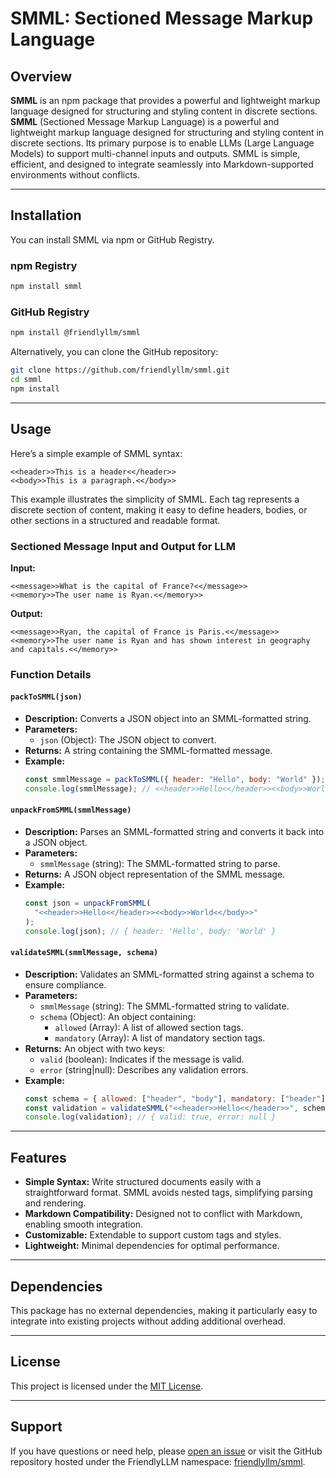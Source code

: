# SMML: Sectioned Message Markup Language

&#x20;

## Overview

**SMML** is an npm package that provides a powerful and lightweight markup language designed for structuring and styling content in discrete sections. **SMML** (Sectioned Message Markup Language) is a powerful and lightweight markup language designed for structuring and styling content in discrete sections. Its primary purpose is to enable LLMs (Large Language Models) to support multi-channel inputs and outputs. SMML is simple, efficient, and designed to integrate seamlessly into Markdown-supported environments without conflicts.

---

## Installation

You can install SMML via npm or GitHub Registry.

### npm Registry

```bash
npm install smml
```

### GitHub Registry

```bash
npm install @friendlyllm/smml
```

Alternatively, you can clone the GitHub repository:

```bash
git clone https://github.com/friendlyllm/smml.git
cd smml
npm install
```

---

## Usage

Here’s a simple example of SMML syntax:

```smml
<<header>>This is a header<</header>>
<<body>>This is a paragraph.<</body>>
```

This example illustrates the simplicity of SMML. Each tag represents a discrete section of content, making it easy to define headers, bodies, or other sections in a structured and readable format.

### Sectioned Message Input and Output for LLM

**Input:**

```smml
<<message>>What is the capital of France?<</message>>
<<memory>>The user name is Ryan.<</memory>>
```

**Output:**

```smml
<<message>>Ryan, the capital of France is Paris.<</message>>
<<memory>>The user name is Ryan and has shown interest in geography and capitals.<</memory>>
```

### Function Details

#### `packToSMML(json)`

- **Description:** Converts a JSON object into an SMML-formatted string.
- **Parameters:**
  - `json` (Object): The JSON object to convert.
- **Returns:** A string containing the SMML-formatted message.
- **Example:**
  ```javascript
  const smmlMessage = packToSMML({ header: "Hello", body: "World" });
  console.log(smmlMessage); // <<header>>Hello<</header>><<body>>World<</body>>
  ```

#### `unpackFromSMML(smmlMessage)`

- **Description:** Parses an SMML-formatted string and converts it back into a JSON object.
- **Parameters:**
  - `smmlMessage` (string): The SMML-formatted string to parse.
- **Returns:** A JSON object representation of the SMML message.
- **Example:**
  ```javascript
  const json = unpackFromSMML(
    "<<header>>Hello<</header>><<body>>World<</body>>"
  );
  console.log(json); // { header: 'Hello', body: 'World' }
  ```

#### `validateSMML(smmlMessage, schema)`

- **Description:** Validates an SMML-formatted string against a schema to ensure compliance.
- **Parameters:**
  - `smmlMessage` (string): The SMML-formatted string to validate.
  - `schema` (Object): An object containing:
    - `allowed` (Array): A list of allowed section tags.
    - `mandatory` (Array): A list of mandatory section tags.
- **Returns:** An object with two keys:
  - `valid` (boolean): Indicates if the message is valid.
  - `error` (string|null): Describes any validation errors.
- **Example:**
  ```javascript
  const schema = { allowed: ["header", "body"], mandatory: ["header"] };
  const validation = validateSMML("<<header>>Hello<</header>>", schema);
  console.log(validation); // { valid: true, error: null }
  ```

---

## Features

- **Simple Syntax:** Write structured documents easily with a straightforward format. SMML avoids nested tags, simplifying parsing and rendering.
- **Markdown Compatibility:** Designed not to conflict with Markdown, enabling smooth integration.
- **Customizable:** Extendable to support custom tags and styles.
- **Lightweight:** Minimal dependencies for optimal performance.

---

## Dependencies

This package has no external dependencies, making it particularly easy to integrate into existing projects without adding additional overhead.

---

## License

This project is licensed under the [MIT License](./LICENSE).

---

## Support

If you have questions or need help, please [open an issue](https://github.com/friendlyllm/smml/issues) or visit the GitHub repository hosted under the FriendlyLLM namespace: [friendlyllm/smml](https://github.com/friendlyllm/smml).
